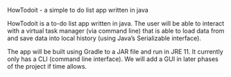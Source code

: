 HowTodoit - a simple to do list app written in java

HowTodoit is a to-do list app written in java. The user will be able to interact with a virtual task manager (via command line) that is able to load data from and save data into local history (using Java’s Serializable interface).

The app will be built using Gradle to a JAR file and run in JRE 11. It currently only has a CLI (command line interface). We will add a GUI in later phases of the project if time allows.

